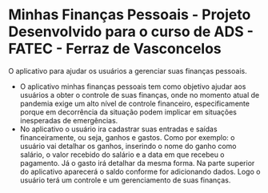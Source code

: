 # Minhas Finanças Pessoais - Projeto Desenvolvido para o curso de ADS - FATEC - Ferraz de Vasconcelos

O aplicativo para ajudar os usuários a gerenciar suas finanças pessoais.

- O aplicativo minhas finanças pessoais tem como objetivo ajudar aos usuários a obter o controle de suas finanças, onde no momento atual de pandemia exige um alto nível de controle financeiro, especificamente porque em decorrência da situação podem implicar em situações inesperadas de emergências.
- No aplicativo o usuário ira cadastrar suas entradas e saídas financeiramente, ou seja, ganhos e gastos. Como por exemplo: o usuário vai detalhar os ganhos, inserindo o nome do ganho como salário, o valor recebido do salário e a data em que recebeu o pagamento. Já o gasto irá detalhar da mesma forma.  Na parte superior do aplicativo aparecerá o saldo conforme for adicionando dados. Logo o usuário terá um controle e um gerenciamento de suas finanças.

